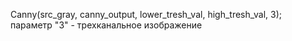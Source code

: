 Canny(src_gray, canny_output, lower_tresh_val, high_tresh_val, 3); параметр "3" - трехканальное изображение
